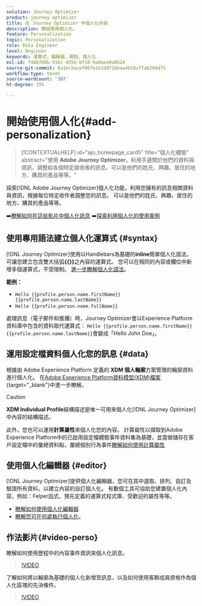 ```yaml
---
solution: Journey Optimizer
product: journey optimizer
title: 在 Journey Optimizer 中個人化內容
description: 開始使用個人化。
feature: Personalization
topic: Personalization
role: Data Engineer
level: Beginner
keywords: 運算式，編輯器，開始，個人化
exl-id: f448780b-91bc-455e-bf10-9a9aee0a0b24
source-git-commit: 8a1ec5acef067e3e1d971deaa4b10cffa6294d75
workflow-type: tm+mt
source-wordcount: '387'
ht-degree: 35%

---
```


# 開始使用個人化{#add-personalization}

>[!CONTEXTUALHELP]
>id="ajo_homepage_card5"
>title="個人化體驗"
>abstract="使用 **Adobe Journey Optimizer**，利用手邊關於他們的資料與資訊，調整給各個特定接收者的訊息。可以是他們的姓氏、興趣、居住的地方、購買的產品等等。"

探索[!DNL Adobe Journey Optimizer]個人化功能，利用您擁有的訊息相關資料與資訊，根據每位特定收件者調整您的訊息。 可以是他們的姓氏、興趣、居住的地方、購買的產品等等。

➡️[瞭解如何在這些影片中個人化訊息](#video-perso)
➡️[探索利用個人化的使用案例](personalization-use-case.md)

## 使用專用語法建立個人化運算式 {#syntax}

[!DNL Journey Optimizer]使用以Handlebars為基礎的&#x200B;**inline**&#x200B;簡單個人化語法，可讓您建立包含雙大括弧&#x200B;**{{}}**&#x200B;之內容的運算式。 您可以在相同的內容或欄位中新增多個運算式，不受限制。 [進一步瞭解個人化語法](personalization-syntax.md)。

**範例：**

* `Hello {{profile.person.name.firstName}} {{profile.person.name.lastName}}`
* `Hello {{profile.person.name.fullName}}`

處理訊息（電子郵件和推播）時，Journey Optimizer會以Experience Platform資料庫中包含的資料取代運算式： `Hello {{profile.person.name.firstName}} {{profile.person.name.lastName}}`會變成「Hello John Doe」。

## 運用設定檔資料個人化您的訊息 {#data}

根據由 Adobe Experience Platform 定義的 **XDM 個人輪廓**&#x200B;方案管理的輪廓資料進行個人化。 在[Adobe Experience Platform資料模型(XDM)檔案](https://experienceleague.adobe.com/docs/experience-platform/xdm/home.html?lang=zh-Hant){target="_blank"}中進一步瞭解。

>[!CAUTION]
>**XDM Individual Profile**&#x200B;結構描述是唯一可用來個人化[!DNL Journey Optimizer]中內容的結構描述。

此外，您也可以運用&#x200B;**計算屬性**&#x200B;來個人化您的內容。 計算屬性以擷取到Adobe Experience Platform中的已啟用設定檔體驗事件資料集為基礎，並當做儲存在客戶設定檔中的彙總資料點，彙總個別行為事件[瞭解如何使用計算屬性](../audience/computed-attributes.md)

## 使用個人化編輯器 {#editor}

[!DNL Journey Optimizer]提供個人化編輯器，您可在其中選取、排列、自訂及驗證所有資料，以建立內容的自訂個人化。 有數個工具可協助您建置個人化內容，例如：Felper函式、預先定義的運算式程式庫、受歡迎的屬性等等。

* [瞭解如何使用個人化編輯器](personalization-build-expressions.md)
* [瞭解您可在何處執行個人化](personalization-contexts.md)。

## 作法影片{#video-perso}

瞭解如何使用歷程中的內容事件資訊來個人化訊息。

>[!VIDEO](https://video.tv.adobe.com/v/334165?quality=12)

了解如何將以輪廓為基礎的個人化新增至訊息，以及如何使用客群成員資格作為個人化區塊的先決條件。

>[!VIDEO](https://video.tv.adobe.com/v/334078?quality=12)

